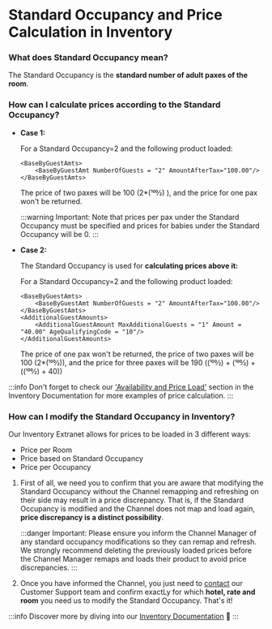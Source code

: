 ﻿---
sidebar_position: 3
---

# Standard Occupancy and Price Calculation in Inventory

### What does Standard Occupancy mean?
The Standard Occupancy is the **standard number of adult paxes of the room**.

### How can I calculate prices according to the Standard Occupancy?
- **Case 1:**

	For a Standard Occupancy=2 and the following product loaded:

	```
	<BaseByGuestAmts>
		<BaseByGuestAmt NumberOfGuests = "2" AmountAfterTax="100.00"/>
	</BaseByGuestAmts> 
	```

	The price of two paxes will be 100 (2*(100⁄2) ), and the price for one pax won't be returned.

	:::warning Important:
	Note that prices per pax under the Standard Occupancy must be specified and prices for babies under the Standard Occupancy will be 0.
	:::

- **Case 2:**

	The Standard Occupancy is used for **calculating prices above it:**

	For a Standard Occupancy=2 and the following product loaded:

	```
	<BaseByGuestAmts>
		<BaseByGuestAmt NumberOfGuests = "2" AmountAfterTax="100.00"/>
	</BaseByGuestAmts>
	<AdditionalGuestAmounts>
		<AdditionalGuestAmount MaxAdditionalGuests = "1" Amount = "40.00" AgeQualifyingCode = "10"/>
	</AdditionalGuestAmounts>
	``` 

	The price of one pax won't be returned, the price of two paxes will be 100 (2*(100⁄2)), and the price for three paxes will be 190 ((100⁄2) + (100⁄2) + ((100⁄2) + 40))

:::info
Don't forget to check our ['Availability and Price Load'](/docs/apps/inventory/extranet/availability-and-rates/manual-load/availability-and-price) section in the Inventory Documentation for more examples of price calculation.
:::

### How can I modify the Standard Occupancy in Inventory?
Our Inventory Extranet allows for prices to be loaded in 3 different ways:

- Price per Room
- Price based on Standard Occupancy
- Price per Occupancy

1. First of all, we need you to confirm that you are aware that modifying the Standard Occupancy without the Channel remapping and refreshing on their side may result in a price discrepancy. That is, if the Standard Occupancy is modified and the Channel does not map and load again, **price discrepancy is a distinct possibility**. 

	:::danger Important:
	Please ensure you inform the Channel Manager of any standard occupancy modifications so they can remap and refresh.  
	We strongly recommend deleting the previously loaded prices before the Channel Manager remaps and loads their product to avoid price discrepancies. 
	:::

2. Once you have informed the Channel, you just need to [contact](https://app.travelgate.com/support) our Customer Support team and confirm exactLy for which **hotel, rate and room** you need us to modify the Standard Occupancy. That's it!

 
:::info
Discover more by diving into our [Inventory Documentation](/docs/apps/inventory/quickstart) 🚀
:::